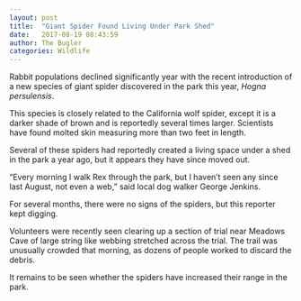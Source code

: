 ```yaml
---
layout: post
title:  "Giant Spider Found Living Under Park Shed"
date:   2017-08-19 08:43:59
author: The Bugler
categories: Wildlife
---
```


Rabbit populations declined significantly year with the recent introduction of a new species of giant spider discovered in the park this year, ‎<em>Hogna persulensis</em>. 

This species is closely related to the California wolf spider, except it is a darker shade of brown and is reportedly several times larger. Scientists have found molted skin measuring more than two feet in length.

Several of these spiders had reportedly created a living space under a shed in the park a year ago, but it appears they have since moved out.

“Every morning I walk Rex through the park, but I haven’t seen any since last August, not even a web,” said local dog walker George Jenkins.

For several months, there were no signs of the spiders, but this reporter kept digging. 

Volunteers were recently seen clearing up a section of trial near Meadows Cave of large string like webbing stretched across the trial. The trail was unusually crowded that morning, as dozens of people worked to discard the debris.

It remains to be seen whether the spiders have increased their range in the park.

